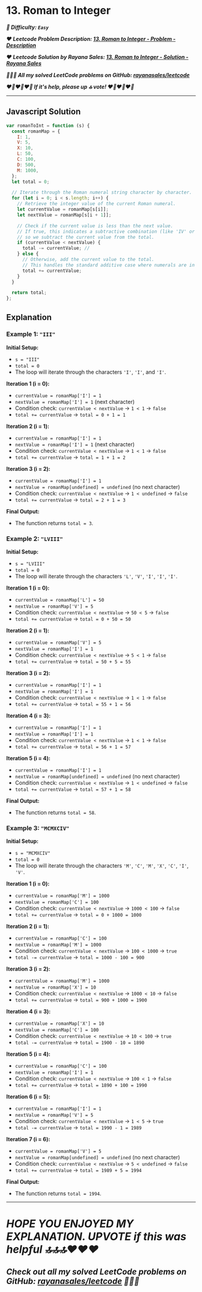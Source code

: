 # 13. Roman to Integer

**_🌱 Difficulty: `Easy`_**

**_❤️ Leetcode Problem Description: [13. Roman to Integer - Problem - Description](https://leetcode.com/problems/roman-to-integer/description/)_**

**_❤️ Leetcode Solution by Rayana Sales: [13. Roman to Integer - Solution - Rayana Sales](https://leetcode.com/problems/roman-to-integer/solutions/5667072/simple-beginner-friendly-javascript-solution-explanation/)_**

**_💁🏻‍♀️ All my solved LeetCode problems on GitHub: [rayanasales/leetcode](https://github.com/rayanasales/leetcode)_**

**_❤️‍🔥❤️‍🔥❤️‍🔥 If it's help, please up 🔝 vote! ❤️‍🔥❤️‍🔥❤️‍🔥_**

---

## Javascript Solution

```js
var romanToInt = function (s) {
  const romanMap = {
    I: 1,
    V: 5,
    X: 10,
    L: 50,
    C: 100,
    D: 500,
    M: 1000,
  };
  let total = 0;

  // Iterate through the Roman numeral string character by character.
  for (let i = 0; i < s.length; i++) {
    // Retrieve the integer value of the current Roman numeral.
    let currentValue = romanMap[s[i]];
    let nextValue = romanMap[s[i + 1]];

    // Check if the current value is less than the next value.
    // If true, this indicates a subtractive combination (like 'IV' or 'IX') - rule from roman numbers.
    // so we subtract the current value from the total.
    if (currentValue < nextValue) {
      total -= currentValue; //
    } else {
      // Otherwise, add the current value to the total.
      // This handles the standard additive case where numerals are in descending order.
      total += currentValue;
    }
  }

  return total;
};
```

## Explanation

### Example 1: `"III"`

**Initial Setup:**

- `s = "III"`
- `total = 0`
- The loop will iterate through the characters `'I'`, `'I'`, and `'I'`.

**Iteration 1 (i = 0):**

- `currentValue = romanMap['I'] = 1`
- `nextValue = romanMap['I'] = 1` (next character)
- Condition check: `currentValue < nextValue` → `1 < 1` → `false`
- `total += currentValue` → `total = 0 + 1 = 1`

**Iteration 2 (i = 1):**

- `currentValue = romanMap['I'] = 1`
- `nextValue = romanMap['I'] = 1` (next character)
- Condition check: `currentValue < nextValue` → `1 < 1` → `false`
- `total += currentValue` → `total = 1 + 1 = 2`

**Iteration 3 (i = 2):**

- `currentValue = romanMap['I'] = 1`
- `nextValue = romanMap[undefined] = undefined` (no next character)
- Condition check: `currentValue < nextValue` → `1 < undefined` → `false`
- `total += currentValue` → `total = 2 + 1 = 3`

**Final Output:**

- The function returns `total = 3`.

### Example 2: `"LVIII"`

**Initial Setup:**

- `s = "LVIII"`
- `total = 0`
- The loop will iterate through the characters `'L'`, `'V'`, `'I'`, `'I'`, `'I'`.

**Iteration 1 (i = 0):**

- `currentValue = romanMap['L'] = 50`
- `nextValue = romanMap['V'] = 5`
- Condition check: `currentValue < nextValue` → `50 < 5` → `false`
- `total += currentValue` → `total = 0 + 50 = 50`

**Iteration 2 (i = 1):**

- `currentValue = romanMap['V'] = 5`
- `nextValue = romanMap['I'] = 1`
- Condition check: `currentValue < nextValue` → `5 < 1` → `false`
- `total += currentValue` → `total = 50 + 5 = 55`

**Iteration 3 (i = 2):**

- `currentValue = romanMap['I'] = 1`
- `nextValue = romanMap['I'] = 1`
- Condition check: `currentValue < nextValue` → `1 < 1` → `false`
- `total += currentValue` → `total = 55 + 1 = 56`

**Iteration 4 (i = 3):**

- `currentValue = romanMap['I'] = 1`
- `nextValue = romanMap['I'] = 1`
- Condition check: `currentValue < nextValue` → `1 < 1` → `false`
- `total += currentValue` → `total = 56 + 1 = 57`

**Iteration 5 (i = 4):**

- `currentValue = romanMap['I'] = 1`
- `nextValue = romanMap[undefined] = undefined` (no next character)
- Condition check: `currentValue < nextValue` → `1 < undefined` → `false`
- `total += currentValue` → `total = 57 + 1 = 58`

**Final Output:**

- The function returns `total = 58`.

### Example 3: `"MCMXCIV"`

**Initial Setup:**

- `s = "MCMXCIV"`
- `total = 0`
- The loop will iterate through the characters `'M'`, `'C'`, `'M'`, `'X'`, `'C'`, `'I'`, `'V'`.

**Iteration 1 (i = 0):**

- `currentValue = romanMap['M'] = 1000`
- `nextValue = romanMap['C'] = 100`
- Condition check: `currentValue < nextValue` → `1000 < 100` → `false`
- `total += currentValue` → `total = 0 + 1000 = 1000`

**Iteration 2 (i = 1):**

- `currentValue = romanMap['C'] = 100`
- `nextValue = romanMap['M'] = 1000`
- Condition check: `currentValue < nextValue` → `100 < 1000` → `true`
- `total -= currentValue` → `total = 1000 - 100 = 900`

**Iteration 3 (i = 2):**

- `currentValue = romanMap['M'] = 1000`
- `nextValue = romanMap['X'] = 10`
- Condition check: `currentValue < nextValue` → `1000 < 10` → `false`
- `total += currentValue` → `total = 900 + 1000 = 1900`

**Iteration 4 (i = 3):**

- `currentValue = romanMap['X'] = 10`
- `nextValue = romanMap['C'] = 100`
- Condition check: `currentValue < nextValue` → `10 < 100` → `true`
- `total -= currentValue` → `total = 1900 - 10 = 1890`

**Iteration 5 (i = 4):**

- `currentValue = romanMap['C'] = 100`
- `nextValue = romanMap['I'] = 1`
- Condition check: `currentValue < nextValue` → `100 < 1` → `false`
- `total += currentValue` → `total = 1890 + 100 = 1990`

**Iteration 6 (i = 5):**

- `currentValue = romanMap['I'] = 1`
- `nextValue = romanMap['V'] = 5`
- Condition check: `currentValue < nextValue` → `1 < 5` → `true`
- `total -= currentValue` → `total = 1990 - 1 = 1989`

**Iteration 7 (i = 6):**

- `currentValue = romanMap['V'] = 5`
- `nextValue = romanMap[undefined] = undefined` (no next character)
- Condition check: `currentValue < nextValue` → `5 < undefined` → `false`
- `total += currentValue` → `total = 1989 + 5 = 1994`

**Final Output:**

- The function returns `total = 1994`.

---

# **_HOPE YOU ENJOYED MY EXPLANATION. UPVOTE if this was helpful 🔝🔝🔝❤️❤️❤️_**

## **_Check out all my solved LeetCode problems on GitHub: [rayanasales/leetcode](https://github.com/rayanasales/leetcode) 🤙😚🤘_**
